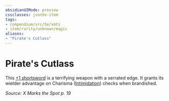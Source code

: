 ```yaml
---
obsidianUIMode: preview
cssclasses: json5e-item
tags:
- compendium/src/5e/xmts
- item/rarity/unknown/magic
aliases: 
- "Pirate's Cutlass"
---
```

# Pirate's Cutlass



This [+1 shortsword](2-Mechanics/CLI/items/1-weapon.md) is a terrifying weapon with a serrated edge. It grants its wielder advantage on Charisma ([Intimidation](2-Mechanics/CLI/rules/skills.md#Intimidation)) checks when brandished.

*Source: X Marks the Spot p. 19*